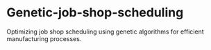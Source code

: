 # Genetic-job-shop-scheduling
Optimizing job shop scheduling using genetic algorithms for efficient manufacturing processes.
